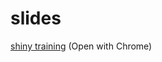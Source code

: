 # slides

[shiny training](https://cabaceo.com/slides/shiny-training-slides.html) (Open with Chrome)